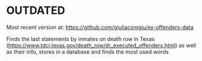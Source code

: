 # OUTDATED
Most recent version at: https://github.com/giuliacomgiu/ex-offenders-data

Finds the last statements by inmates on 
death row in Texas (https://www.tdcj.texas.gov/death_row/dr_executed_offenders.html)
as well as their info, stores in a database
and finds the most used words
